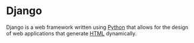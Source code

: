 # Django







Django is a web framework written using [Python](/wiki/Python) that allows for the design of web applications that generate [HTML](/wiki/HTML) dynamically.

